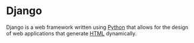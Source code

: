 # Django







Django is a web framework written using [Python](/wiki/Python) that allows for the design of web applications that generate [HTML](/wiki/HTML) dynamically.

